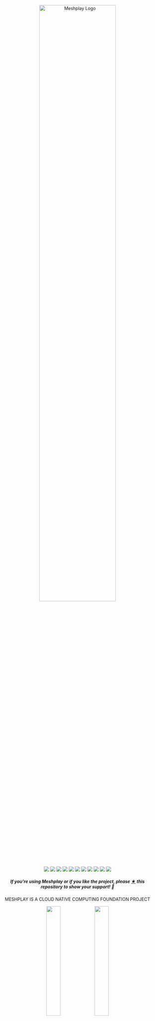 
<p style="text-align:center;" align="center"><a href="https://khulnasoft.com/meshplay"><picture>
 <source media="(prefers-color-scheme: dark)" srcset="https://raw.githubusercontent.com/khulnasoft/meshplay/master/.github/assets/images/readme/meshplay-logo-light-text-side.svg">
 <source media="(prefers-color-scheme: light)" srcset="https://raw.githubusercontent.com/khulnasoft/meshplay/master/.github/assets/images/readme/meshplay-logo-dark-text-side.svg">
<img src="https://raw.githubusercontent.com/khulnasoft/meshplay/master/.github/assets/images/readme/meshplay-logo-dark-text-side.svg"
alt="Meshplay Logo" width="70%" /></picture></a><br /><br /></p>
<p align="center">
<a href="https://hub.docker.com/r/khulnasoft/meshplay" alt="Docker pulls">
  <img src="https://img.shields.io/docker/pulls/khulnasoft/meshplay.svg" /></a>
<a href="https://github.com/issues?q=is%3Aopen+is%3Aissue+archived%3Afalse+org%3Akhulnasoft+org%3Ameshplay+org%3Aservice-mesh-performance+org%3Aservice-mesh-patterns+org%3A+label%3A%22help+wanted%22+" alt="GitHub issues by-label">
  <img src="https://img.shields.io/github/issues/khulnasoft/meshplay/help%20wanted.svg?color=informational" /></a>
<a href="https://github.com/khulnasoft/meshplay/blob/master/LICENSE" alt="LICENSE">
  <img src="https://img.shields.io/github/license/khulnasoft/meshplay?color=brightgreen" /></a>
<a href="https://artifacthub.io/packages/helm/khulnasoft/meshplay" alt="Artifact Hub Meshplay">
  <img src="https://img.shields.io/endpoint?color=brightgreen&label=Helm%20Chart&style=plastic&url=https%3A%2F%2Fartifacthub.io%2Fbadge%2Frepository%2Fartifact-hub" /></a>  
<a href="https://goreportcard.com/report/github.com/khulnasoft/meshplay" alt="Go Report Card">
  <img src="https://goreportcard.com/badge/github.com/khulnasoft/meshplay" /></a>
<a href="https://github.com/khulnasoft/meshplay/actions" alt="Build Status">
  <img src="https://img.shields.io/github/actions/workflow/status/khulnasoft/meshplay/release-drafter.yml" /></a>
<a href="https://bestpractices.coreinfrastructure.org/projects/3564" alt="CLI Best Practices">
  <img src="https://bestpractices.coreinfrastructure.org/projects/3564/badge" /></a>
<a href="http://discuss.khulnasoft.com" alt="Discuss Users">
  <img src="https://img.shields.io/discourse/users?label=discuss&logo=discourse&server=https%3A%2F%2Fdiscuss.khulnasoft.com" /></a>
<a href="https://slack.khulnasoft.com" alt="Join Slack">
  <img src="https://img.shields.io/badge/Slack-@khulnasoft.svg?logo=slack" /></a>
<a href="https://twitter.com/intent/follow?screen_name=meshplayio" alt="Twitter Follow">
  <img src="https://img.shields.io/twitter/follow/meshplayio.svg?label=Follow+Meshplay&style=social" /></a>
<a href="https://github.com/khulnasoft/meshplay/releases" alt="Meshplay Downloads">
  <img src="https://img.shields.io/github/downloads/khulnasoft/meshplay/total" /></a>  
<!-- <a href="https://app.fossa.com/projects/git%2Bgithub.com%2Fmeshplay%2Fmeshplay?ref=badge_shield" alt="License Scan Report">
  <img src="https://app.fossa.com/api/projects/git%2Bgithub.com%2Fmeshplay%2Fmeshplay.svg?type=shield"/></a>  
  -->
</p>

<h5><p align="center"><i>If you’re using Meshplay or if you like the project, please <a href="https://github.com/khulnasoft/meshplay/stargazers">★</a> this repository to show your support! 🤩</i></p></h5>
<p align="center" >
MESHPLAY IS A CLOUD NATIVE COMPUTING FOUNDATION PROJECT
</p>

<div align="center" width="100%">
<img src=".github/assets/images/readme/cncf-white.svg#gh-dark-mode-only" width="30%" align="center" />
<img src=".github/assets/images/readme/cncf-black.svg#gh-light-mode-only" width="30%" align="center" />
</div>
<br />
<p align="center">
A self-service engineering platform, <a href="https://khulnasoft.com">Meshplay</a>, is the open source, cloud native manager that enables the design and management of all Kubernetes-based infrastructure and applications. Among other features,  As an extensible platform, Meshplay offers visual and collaborative GitOps, freeing you from the chains of YAML while managing Kubernetes multi-cluster deployments.
</p>
<br />

<!-- [Meshplay](https://khulnasoft.com) is the cloud native management plane offering lifecycle, configuration, and performance management of Kubernetes, service meshes, and your workloads. -->
<div align="center" width="100%">
<a href="https://youtu.be/Do7htKrRzDA"><img src="https://play.khulnasoft.com/static/media/meshplay-playground-meshmap.5242722a8cd9c3855f42.png" width="800px" /></a>
 <br />Try Meshplay in the <a href="https://play.khulnasoft.com">CNCF Playground</a> (<a href="https://youtu.be/Do7htKrRzDA">teaser video</a>)
</div>

<br />
<br />

- [Functionality](#functionality)
  - [Meshplay Architecture](#meshplay-architecture)
  - [Join the Meshplay community!](#join-the-meshplay-community)
  - [Contributing](#contributing)
    - [Stargazers](#stargazers)
    - [License](#license)

<!-- <p style="clear:both;">&nbsp;</p>
<a href="https://khulnasoft.com"><picture>
  <source media="(prefers-color-scheme: dark)" srcset="https://raw.githubusercontent.com/khulnasoft/meshplay/master/.github/assets/images/readme/meshplay-logo-light-text-side.svg">
  <source media="(prefers-color-scheme: light)" srcset="https://raw.githubusercontent.com/khulnasoft/meshplay/master/.github/assets/images/readme/meshplay-logo-dark-text-side.svg">
  <img alt="Meshplay - the Cloud Native Manager" src="https://raw.githubusercontent.com/khulnasoft/meshplay/master/.github/assets/images/readme/meshplay-logo-dark-text-side.svg" align="left" width="45%">
  </picture></a> 
<a href="https://khulnasoft.com">
<h3 style="margin:auto;"><br /><br />
  <a href="https://docs.google.com/presentation/d/14kxjwYSJ_FyE3K_6CDEd6oq2kqwn0OSE8RDJ4H-KlKU/edit?usp=sharing"><center><i>Project Overview Presentation</i></center></a>
  <br /><br /><br />
</h3> -->
<p style="clear:both;">&nbsp;</p>

# Functionality<a name="functionality"></a>

<p style="clear:both;">
<h2>Cloud Native Lifecycle Management</h2>
Meshplay manages the provisioning, configuration and operation of your Kubernetes clusters while supporting hundreds of different types of cloud native infrastructure integrations. Meshplay also offers a <a href="https://khulnasoft.com/catalog">catalog of curated design templates</a> filled with configuration best practices.

Using a GitOps-centric approach, visually and collaboratively design and manage your infrastructure and microservices. Use Meshplay to interoperate your various cloud native systems. With both REST and GraphQL APIs, integrating with Meshplay as an extensible platform is facilitated through NATS, CloudEvents, and gRPC.

<a href="https://www.youtube.com/watch?v=034nVaQUyME"><img alt="Meshplay cloud native management" src="https://raw.githubusercontent.com/khulnasoft/meshplay/master/.github/assets/images/readme/meshmap.gif"  style="margin-left:10px; margin-bottom:10px;" width="100%" align="center" /></a>
<br /><br />
</p>

<p style="clear:both;">
 
<h2>Multi-Cluster Kubernetes and Cloud Native Configuration Management</h2>
<p>Meshplay supports <a href="https://khulnasoft.com/integrations">220+ cloud native integrations</a>.</p>

<!-- 
<h3><a name="iac"></a>Supported Cloud Native Infrastructure and Applications</h3>

<details>
  <summary><strong>See all of Meshplay's pluggable adapters</strong></summary>
<div class="container flex">
  <div class="text editable">
    <p>Meshplay adapters provision, configure, and manage their respective cloud native infrastructure.
      <table class="adapters">
        <thead style="display:none;">
          <th>Status</th>
          <th>Adapter</th>
        </thead>
        <tbody>
        <tr>
          <td style="width:30%" rowspan="11" class="stable-adapters">stable</td>
        </tr>
        <tr>
          <td><a href="https://github.com/khulnasoft/meshplay-istio">
            <img src='https://docs.khulnasoft.com/assets/img/service-meshes/istio.svg' alt='Meshplay Adapter for Istio Service Mesh' align="middle" hspace="10px" vspace="5px" height="30px" /> Meshplay adapter for Istio</a>
          </td>
        </tr>
        <tr>
          <td><a href="https://github.com/khulnasoft/meshplay-linkerd">
            <img src='https://docs.khulnasoft.com/assets/img/service-meshes/linkerd.svg' alt='Linkerd' align="middle" hspace="5px" vspace="5px" height="30px" width="30px" /> Meshplay adapter for Linkerd</a>
          </td>
        </tr>
        <tr>
          <td><a href="https://github.com/khulnasoft/meshplay-cilium">
            <img src='https://docs.khulnasoft.com/assets/img/service-meshes/cilium.svg' alt='Cilium Service mesh' align="middle" hspace="5px" vspace="5px" height="30px" width="30px" />Meshplay Adapter for Cilium Service Mesh</a>
          </td>
        </tr>
        <tr>
          <td><a href="https://github.com/khulnasoft/meshplay-consul">
            <img src='https://docs.khulnasoft.com/assets/img/service-meshes/consul.svg' alt='Consul Connect' align="middle" hspace="5px" vspace="5px" height="30px" width="30px" /> Meshplay adapter for Consul</a>
          </td>
        </tr>
        <tr>
          <td><a href="https://github.com/khulnasoft/meshplay-octarine">
            <img src='https://docs.khulnasoft.com/assets/img/service-meshes/octarine.svg' alt='Octarine Service Mesh' align="middle" hspace="5px" vspace="5px" height="30px" width="30px" />Meshplay adapter for Octarine**</a>
          </td>
        </tr>
        <tr>
          <td><a href="https://github.com/khulnasoft/meshplay-nsm">
            <img src='https://docs.khulnasoft.com/assets/img/service-meshes/nsm.svg' alt='Network Mesh' align="middle" hspace="5px" vspace="5px" height="30px" width="30px" />Meshplay adapter for Network Service Mesh</a>
          </td>
        </tr>
         <tr>
           <td><a href="https://github.com/khulnasoft/meshplay-kuma">
             <img src='https://docs.khulnasoft.com/assets/img/service-meshes/kuma.svg' alt='Kuma Service Mesh' align="middle" hspace="5px" vspace="5px" height="30px" width="30px" />Meshplay adapter for Kuma</a>
           </td>
        </tr>
          <tr>
          <td><a href="https://github.com/khulnasoft/meshplay-osm">
            <img src='https://docs.khulnasoft.com/assets/img/service-meshes/osm.svg' alt='Open Service Mesh' align="middle" hspace="5px" vspace="5px" height="30px" width="30px" />Meshplay adapter for Open Service Mesh</a>
          </td>
        </tr>
        <tr>
          <td><a href="https://github.com/khulnasoft/meshplay-traefik-mesh">
            <img src='https://docs.khulnasoft.com/assets/img/service-meshes/traefik-mesh.svg' alt='Traefik Service Mesh' align="middle" hspace="5px" vspace="5px" height="30px" width="30px" />Meshplay adapter for Traefik Mesh</a>
          </td>
        </tr>
        <tr>
          <td><a href="https://github.com/khulnasoft/meshplay-nginx-sm">
            <img src='https://docs.khulnasoft.com/assets/img/service-meshes/nginx-sm.svg' alt='NGINX Service Mesh' align="middle" hspace="5px" vspace="5px" height="30px" width="30px" />Meshplay adapter for NGINX Service Mesh</a>
          </td>
        </tr>          
        <tr><td colspan="2" class="stable-adapters"></td></tr>
        <tr>
          <td rowspan="3" class="beta-adapters">beta</td>
        </tr>
         <tr>
          <td><a href="https://github.com/khulnasoft/meshplay-cpx">
            <img src='https://docs.khulnasoft.com/assets/img/service-meshes/citrix.svg' alt='Citrix CPX Service Mesh' align="middle" hspace="5px" vspace="5px" height="30px" width="30px" />Meshplay adapter for Citrix CPX**</a>
          </td>
        </tr>
        <tr>
          <td><a href="https://github.com/khulnasoft/meshplay-app-mesh">
            <img src='https://docs.khulnasoft.com/assets/img/service-meshes/app-mesh.svg' alt='AWS App Mesh Service Mesh' align="middle" hspace="5px" vspace="5px" height="30px" width="30px" />Meshplay adapter for App Mesh</a>
          </td>
        </tr>
        <tr><td colspan="2" class="beta-adapters"></td></tr>
        <tr>
          <td rowspan="3" class="alpha-adapters">alpha</td>
        </tr>
        <tr>
          <td><a href="https://github.com/khulnasoft/meshplay-tanzu-sm">
            <img src='https://docs.khulnasoft.com/assets/img/service-meshes/tanzu.svg' alt='Tanzu Service Mesh' align="middle" hspace="5px" vspace="5px" height="30px" width="30px" />Meshplay adapter for Tanzu SM</a>
          </td>
        </tr>
        <tr><td colspan="2" class="alpha-adapters"></td></tr>
        </tbody>
    </table>
   ** Deprecated
  </p>
 </div>
</div>
</details>
<p style="clear:both;">&nbsp;</p> -->

Assess your cloud native infrastructure configuration against deployment and operational best practices with Meshplay's configuration validator. Manage your workloads with confidence. Check your Kubernetes configuration for anti-patterns and avoid common pitfalls.

<a href="https://docs.khulnasoft.com/assets/img/readme/meshplay_lifecycle_management.png"><img alt="Layer5 Service Mesh Configuration Management" src="https://docs.khulnasoft.com/assets/img/readme/meshplay_lifecycle_management.png"  style="margin-right:10px;margin-bottom:10px;" width="100%" align="center"/></a>
<br /><br />

</p>
<br /><br />
<p style="clear:both;">

<img alt="OPA Logo" src=".github/assets/images/readme/opa-logo.svg" style="margin-right:10px;" width="10%" align="left" />
<h3>Context-Aware Policies For Applications</h3>
<br /><br />
<p>Leverage built-in relationships to enforce configuration best practices consistently from code to Kubernetes. Enhance development process by building custom rules in Open Policy Agent's Rego query language.
<img alt="Meshplay and Open Policy Agent Integration" src=".github/assets/images/readme/meshplay-policies-2.png" style="margin-right:10px;" width="70%" />
</p>
<br /><br />
<p style="clear:both;">

<img alt="WebAssembly Logo" src="https://docs.khulnasoft.com/assets/img/readme/webassembly_logo.svg" style="margin-right:10px;" width="10%" align="left" />
<h3> Manage data plane intelligence with WebAssembly filters </h3>
<p>Dynamically load and manage your own WebAssembly filters in Envoy-based service meshes.</p>
<br /><br />
<a href=".github/assets/images/readme/meshplay-wasm.png"><img alt="WebAssembly filters" src=".github/assets/images/readme/meshplay-wasm.png"  style="margin-right:10px; margin-bottom:10px;" width="70%" /></a>
<p>See <a href="https://github.com/khulnasoft/image-hub">Image Hub</a>.</p>
</p>
<br /><br />

<h2>Performance Management</h2>

<h3>Adhering to Cloud Native Standards</h3>

<picture align="left">
  <source media="(prefers-color-scheme: dark)" srcset="https://raw.githubusercontent.com/khulnasoft/khulnasoft/master/src/assets/images/service-mesh-performance/stacked/smp-light-text.svg"  width="18%" align="left" style="margin-left:10px;" />
  <img alt="Shows an illustrated light mode meshplay logo in light color mode and a dark mode meshplay logo dark color mode." src="https://raw.githubusercontent.com/khulnasoft/khulnasoft/master/src/assets/images/service-mesh-performance/stacked/smp-light-text.svg" width="18%" align="left" style="margin-left:10px;" />
</picture>

In an effort to produce service mesh agnostic tooling, Meshplay uses the <a href="https://smp-spec.io">Service Mesh Performance</a> specification as a common format to capture and measure your infrastructure's performance against a universal cloud native performance index. As an implementation of Service Mesh Interface (SMI), Meshplay participates in advancing cloud native infrastructure adoption through the standardization of APIs.
<br /><br />
<p style="clear:both;">

<!-- <a href="https://raw.githubusercontent.com/khulnasoft/meshplay/master/assets/img/readme/Meshplay-Grafana-Charts.png"><img alt="Meshplay Grafana Boards" src="https://docs.khulnasoft.com/assets/img/readme/Meshplay-Grafana-Charts.png" style="padding-top:10px;margin-left:10px;" width="45%" align="right" /></a> -->

<h4>Standardized Cloud Native Performance Management</h4>

Meshplay is the cloud native utility for uniformly managing the performance of microservices and the infrastructure that run them. As an implementation of the Service Mesh Performance ([SMP](https://smp-spec.io/)), Meshplay enables you to measure the value provided by Docker, Kubernetes, or a service mesh in the context of the overhead incurred.

<a href="https://raw.githubusercontent.com/khulnasoft/meshplay/master/.github/assets/images/smp/service-mesh-performance-example.gif"><img alt="Performance Management" src="https://raw.githubusercontent.com/khulnasoft/meshplay/master/.github/assets/images/smp/service-mesh-performance-example.gif" style="margin-left:10px;margin-bottom:10px;" width="100%" align="center" /></a>
<br /><br />

</p>

## Meshplay Architecture

You may deploy Meshplay internal to your cluster or external to your cluster.

<p align="center"><a href="https://raw.githubusercontent.com/khulnasoft/meshplay/master/docs/assets/img/architecture/Meshplay-client-architecture.svg"><img src="https://docs.khulnasoft.com/assets/img/readme/Meshplay-client-architecture.svg" width="90%" align="center" /></a></p>
Learn more about <a href="https://docs.khulnasoft.com/architecture">Meshplay's architecture</a>.

<h2><a name="running"></a>Get Started with Meshplay</h2>
<p style="clear:both;"></p>
<!-- <img alt="Control Kubernetes and your workloads with meshplayctl" src=".github/assets/images/readme/meshplayctl.png"  style="margin-left:10px; margin-bottom:10px;" width="50%" align="right" /> -->
<h3>Using `meshplayctl`</h3>
<p>Meshplay runs as a set of containers inside or outside of your Kubernetes clusters.</p>
<pre>curl -L https://khulnasoft.com/install | bash -</pre>
<p>Use the <a href="https://docs.khulnasoft.com/installation/quick-start">quick start</a> guide.</p>
<details>
  <summary><strong>See all supported platforms</strong></summary>

See the [getting started](https://khulnasoft.com/#getting-started) section to quickly deploy Meshplay on any of these supported platforms:

| Platform                                                                                                                                                                                                                             | Supported?  |
| ------------------------------------------------------------------------------------------------------------------------------------------------------------------------------------------------------------------------------------ | :---------: |
| <img src="https://docs.khulnasoft.com/assets/img/platforms/docker.svg" width="20" height="20" vertical-align="middle" /> [Docker](https://docs.khulnasoft.com/installation/docker)                                                 |     ✔️      |
| &nbsp;&nbsp;&nbsp; <img src="https://docs.khulnasoft.com/assets/img/platforms/docker.svg" width="20" height="20" vertical-align="middle" /> [Docker - Docker App](https://docs.khulnasoft.com/installation/docker)                 |     ✔️      |
| &nbsp;&nbsp;&nbsp; <img src="https://docs.khulnasoft.com/assets/img/platforms/docker.svg" width="20" height="20" vertical-align="middle" /> [Docker - Docker Extension](https://docs.khulnasoft.com/installation/docker/docker-extensiongit) |     ✔️      |
| <img src="https://docs.khulnasoft.com/assets/img/platforms/kubernetes.svg" width="20" height="20" vertical-align="middle" /> [Kubernetes](https://docs.khulnasoft.com/installation/kubernetes)                                     |     ✔️      |
| &nbsp;&nbsp;&nbsp; <img src="https://docs.khulnasoft.com/assets/img/platforms/aks.svg" width="20" height="20" vertical-align="middle" /> [Kubernetes - AKS](https://docs.khulnasoft.com/installation/kubernetes/aks)                          |     ✔️      |
| &nbsp;&nbsp;&nbsp; <img src="https://docs.khulnasoft.com/assets/img/platforms/docker.svg" width="20" height="20" vertical-align="middle" /> [Kubernetes - Docker Desktop](https://docs.khulnasoft.com/installation#mac-or-linux)             |     ✔️      |
| &nbsp;&nbsp;&nbsp; <img src="https://docs.khulnasoft.com/assets/img/platforms/eks.png" width="20" height="20" vertical-align="middle" /> [Kubernetes - EKS](https://docs.khulnasoft.com/installation/kubernetes/eks)                          |     ✔️      |
| &nbsp;&nbsp;&nbsp; <img src="https://docs.khulnasoft.com/assets/img/platforms/gke.png" width="20" height="20" vertical-align="middle" /> [Kubernetes - GKE](https://docs.khulnasoft.com/installation/kubernetes/gke)                          |     ✔️      |
| &nbsp;&nbsp;&nbsp; <img src="https://docs.khulnasoft.com/assets/img/platforms/helm.svg" width="20" height="20" vertical-align="middle" /> [Kubernetes - Helm](https://docs.khulnasoft.com/installation/kubernetes/helm)      |     ✔️      |
| &nbsp;&nbsp;&nbsp; <img src="https://docs.khulnasoft.com/assets/img/platforms/kind.png" width="20" height="20" vertical-align="middle" /> [Kubernetes - kind](https://docs.khulnasoft.com/installation/kubernetes/kind)                       |     ✔️      |
| &nbsp;&nbsp;&nbsp; <img src="https://docs.khulnasoft.com/assets/img/platforms/minikube.png" width="20" height="20" vertical-align="middle" /> [Kubernetes - Minikube](https://docs.khulnasoft.com/installation/kubernetes/minikube)           |     ✔️      |
| &nbsp;&nbsp;&nbsp; <img src="https://docs.khulnasoft.com/assets/img/platforms/openshift.svg" width="20" height="20" vertical-align="middle" /> Kubernetes - OpenShift                                                                    | In Progress |
| <img src="https://docs.khulnasoft.com/assets/img/platforms/linux.svg" width="20" height="20" vertical-align="middle" /> [Linux](https://docs.khulnasoft.com/installation#mac-or-linux)                                                       |     ✔️      |
| <img src="https://docs.khulnasoft.com/assets/img/platforms/apple.svg" width="20" height="20" vertical-align="middle" /> [Mac](https://docs.khulnasoft.com/installation#mac-or-linux)                                                         |     ✔️      |
| &nbsp;&nbsp;&nbsp; <img src="https://docs.khulnasoft.com/assets/img/platforms/homebrew.png" width="20" height="20" vertical-align="middle" /> [Mac - Homebrew](https://docs.khulnasoft.com/installation#mac-or-linux)                        |     ✔️      |
| <img src="https://docs.khulnasoft.com/assets/img/platforms/wsl2.png" width="20" height="20" vertical-align="middle" /> [Windows](https://docs.khulnasoft.com/installation#windows)                                                           |     ✔️      |
| &nbsp;&nbsp;&nbsp; [Scoop](https://docs.khulnasoft.com/installation#windows)                                                                                                                                                             |     ✔️      |
| &nbsp;&nbsp;&nbsp; <img src="https://docs.khulnasoft.com/assets/img/platforms/wsl2.png" width="20" height="20" vertical-align="middle" /> [WSL2](https://docs.khulnasoft.com/installation/platforms/windows#wsl2)                            |     ✔️      |
| <img src="https://docs.khulnasoft.com/assets/img/platforms/raspberry-pi.png" width="20" height="20" vertical-align="middle" /> Raspberry Pi                                                                                              | In Progress |

[Meshplay documentation](https://docs.khulnasoft.com/installation) offers thorough installation guides for your platform of choice.
 </details>
 
<p style="clear:both;">&nbsp;</p>


<div>&nbsp;</div>

## Join the Meshplay community!

<a name="contributing"></a><a name="community"></a>
Our projects are community-built and welcome collaboration. 👍 Be sure to see the <a href="https://khulnasoft.com/community/newcomers">Contributor Journey Map</a> and <a href="https://khulnasoft.com/community/handbook">Community Handbook</a> for a tour of resources available to you and the <a href="https://khulnasoft.com/community/handbook/repository-overview">Repository Overview</a> for a cursory description of repository by technology and programming language. Jump into community <a href="https://slack.khulnasoft.com">Slack</a> or <a href="http://discuss.khulnasoft.com">discussion forum</a> to participate.

<p style="clear:both;">
<a href ="https://khulnasoft.com/community"><img alt="MeshMates" src=".github/assets/images/readme/khulnasoft-community-sign.png" style="margin-right:36px; margin-bottom:7px;" width="140px" align="left" /></a>
<h3>Find your MeshMate</h3>

<p>MeshMates are experienced Layer5 community members, who will help you learn your way around, discover live projects, and expand your community network. Connect with a Meshmate today!</p>

Find out more on the <a href="https://khulnasoft.com/community#meshmate">Layer5 community</a>. <br />

</p>
<br /><br />
<div style="display: flex; justify-content: center; align-items:center;">
<div>
<a href="https://khulnasoft.com/community"><img alt="Layer5 Cloud Native Community" src="https://docs.khulnasoft.com/assets/img/readme/community.png" width="140px" style="margin-right:36px; margin-bottom:7px;" width="140px" align="left"/></a>
</div>
<div style="width:60%; padding-left: 16px; padding-right: 16px">
<p>
✔️ <em><strong>Join</strong></em> any or all of the weekly meetings on <a href="https://khulnasoft.com/calendar">community calendar</a>.<br />
✔️ <em><strong>Watch</strong></em> community <a href="https://www.youtube.com/playlist?list=PL3A-A6hPO2IMPPqVjuzgqNU5xwnFFn3n0">meeting recordings</a>.<br />
✔️ <em><strong>Fill-in</strong></em> a <a href="https://khulnasoft.com/newcomers">community member form</a> to gain access to community resources.
<br />
✔️ <em><strong>Discuss</strong></em> in the <a href="http://discuss.khulnasoft.com">Community Forum</a>.<br />
✔️ <em><strong>Explore more</strong></em> in the <a href="https://khulnasoft.com/community/handbook">Community Handbook</a>.<br />
</p>
</div><br /><br />
<div>
<a href="https://slack.khulnasoft.com">
<picture>
  <source media="(prefers-color-scheme: dark)" srcset="https://raw.githubusercontent.com/khulnasoft/meshplay/master/.github/assets/images/readme/slack.svg"  width="110px" />
  <source media="(prefers-color-scheme: light)" srcset="https://raw.githubusercontent.com/khulnasoft/meshplay/master/.github/assets/images/readme/slack.svg" width="110px" />
  <img alt="Shows an illustrated light mode meshplay logo in light color mode and a dark mode meshplay logo dark color mode." src="https://raw.githubusercontent.com/khulnasoft/meshplay/master/.github/assets/images/readme/slack.svg" width="110px" align="left" />
</picture>
</a>
</div>
</div>
<br /><br />
<p align="left">
&nbsp;&nbsp;&nbsp;&nbsp; <i>Not sure where to start?</i> Grab an open issue with the <a href="https://github.com/issues?q=is%3Aopen+is%3Aissue+archived%3Afalse+org%3Akhulnasoft+org%3Ameshplay+org%3Aservice-mesh-performance+org%3Aservice-mesh-patterns+label%3A%22help+wanted%22+">help-wanted label</a>.
</p>
<br /><br />

<div>&nbsp;</div>

## Contributing

Please do! We're a warm and welcoming community of open source contributors. Please join. All types of contributions are welcome. Be sure to read the [Contributor Guides](https://docs.khulnasoft.com/project/contributing) for a tour of resources available to you and how to get started.

<!-- <a href="https://youtu.be/MXQV-i-Hkf8"><img alt="Deploying Linkerd with Meshplay" src="https://docs.khulnasoft.com/assets/img/readme/deploying-linkerd-with-meshplay.png" width="100%" align="center" /></a> -->

<div>&nbsp;</div>

### Stargazers

<p align="center">
  <i>If you like Meshplay, please <a href="../../stargazers">★</a> star this repository to show your support! 🤩</i>
 <br />
<a href="../../stargazers">
 <img align="center" src="https://api.star-history.com/svg?repos=khulnasoft/meshplay&type=Date" />
</a></p>

### License

This repository and site are available as open-source under the terms of the [Apache 2.0 License](https://opensource.org/licenses/Apache-2.0).


<!--### Community

See an <a href="https://khulnasoft.com/community/handbook/repository-overview">overview of repositories</a> and projects by tech stack in the <a href="https://khulnasoft.com/community/handbook/">Community Handbook</a>.

## See Meshplay in Action

- [DockerCon 2020](https://docker.events.cube365.net/docker/dockercon/content/Videos/63TCCNpzDC7Xxnm8b) | ([video](https://www.youtube.com/watch?v=5BrbbKZOctw&list=PL3A-A6hPO2IN_HSU0pSfijBboiHggs5mC&index=4&t=0s), [deck](https://calcotestudios.com/talks/decks/slides-dockercon-2020-service-meshing-with-docker-desktop-and-webassembly.html))
- [Deploying Linkerd with Meshplay](https://youtu.be/MXQV-i-Hkf8)
- [KubeCon EU 2019](https://kccnceu19.sched.com/event/MPf7/service-meshes-at-what-cost-lee-calcote-khulnasoft-girish-ranganathan-solarwinds?iframe=no&w=100%&sidebar=yes&bg=no) | ([video](https://www.youtube.com/watch?v=LxP-yHrKL4M&list=PLYjO73_1efChX9NuRaU7WocTbgrfvCoPE), [deck](https://calcotestudios.com/talks/decks/slides-kubecon-eu-2019-service-meshes-at-what-cost.html))
- Istio Founders Meetup @ KubeCon EU 2019 | [deck](https://calcotestudios.com/talks/decks/slides-istio-meetup-kubecon-eu-2019-istio-at-scale-large-and-small.html)
- [Cloud Native Rejekts EU 2019](https://cfp.cloud-native.rejekts.io/cloud-native-rejekts-eu-2019/speaker/GZQTEM/) | [deck](https://calcotestudios.com/talks/decks/slides-cloud-native-rejekts-2019-evaluating-service-meshes.html)
- [DockerCon 2019 Open Source Summit](https://dockercon19.smarteventscloud.com/connect/sessionDetail.ww?SESSION_ID=309149&tclass=popup#.XJxH-TOcbjI.twitter) | [deck](https://calcotestudios.com/talks/decks/slides-dockercon-2019-establishing-an-open-source-office.html), [video](https://www.docker.com/dockercon/2019-videos?watch=open-source-summit-service-mesh)
- [Container World 2019](https://tmt.knect365.com/container-world/speakers/lee-calcote) | [deck](https://calcotestudios.com/talks/decks/slides-container-world-2019-service-meshes-but-at-what-cost.html)
- [Service Mesh Day](https://servicemeshday.com/schedule.html) | [deck](https://docs.google.com/presentation/d/1HwG03okX3DHgGKbma4PL-MO7Xr9zDrjQgd05PRi9i8E/edit?usp=sharing), [video](https://youtu.be/CFj1O_uyhhs)
- [Innotech San Antonio](https://innotechsanantonio2019.sched.com/event/Lmlb/the-enterprise-path-to-service-mesh-architectures?iframe=no&w=100%&sidebar=yes&bg=no) | [deck](https://calcotestudios.com/talks/decks/slides-innotech-san-antonio-2019-the-enterprise-path-to-service-mesh.html)
- [CNCF Networking WG](https://github.com/cncf/wg-networking) | [deck](https://www.slideshare.net/leecalcote/benchmarking-service-meshes-cncf-networking-wg-141938576), [video](https://www.youtube.com/watch?v=2_JwCc-kLMA&list=PLYjO73_1efChX9NuRaU7WocTbgrfvCoPE)
-->
